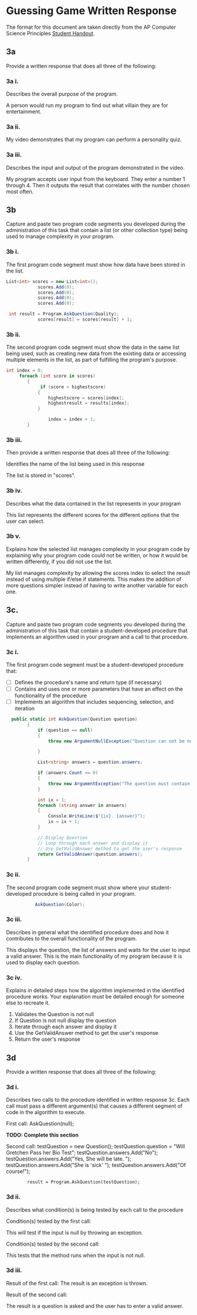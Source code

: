 # Guessing Game Written Response

The format for this document are taken directly from the AP Computer Science
Principles [Student Handout](../support/ap-csp-student-task-directions.pdf).

## 3a

Provide a written response that does all three of the following:

### 3a i.

Describes the overall purpose of the program.

A person would run my program to find out what villain they are for entertainment. 

### 3a ii.



My video demonstrates that my program can perform a personality quiz. 


### 3a iii.

Describes the input and output of the program demonstrated in the video.

My program accepts user input from the keyboard. They enter a number 1 through 4. Then it outputs the result that correlates with the number chosen most often. 

## 3b

Capture and paste two program code segments you developed during the
administration of this task that contain a list (or other collection type) being
used to manage complexity in your program.

### 3b i.

The first program code segment must show how data have been stored in the list.

```csharp
List<int> scores = new List<int>();
            scores.Add(0);
            scores.Add(0);
            scores.Add(0);
            scores.Add(0);

 int result = Program.AskQuestion(Quality);
            scores[result] = scores[result] + 1;           
```

### 3b ii.

The second program code segment must show the data in the same list being used,
such as creating new data from the existing data or accessing multiple elements
in the list, as part of fulfilling the program's purpose.

```csharp
int index = 0;
     foreach (int score in scores)
        {
             if (score > highestscore)
            {
                highestscore = scores[index];
                highestresult = results[index];
            }

                index = index + 1;
        }
``` 

### 3b iii.

Then provide a written response that does all three of the following:

Identifies the name of the list being used in this response

The list is stored in "scores".

### 3b iv.

Describes what the data contained in the list represents in your program

This list represents the different scores for the different options that the user can select. 

### 3b v.

Explains how the selected list manages complexity in your program code by
explaining why your program code could not be written, or how it would be
written differently, if you did not use the list.

My list manages complexity by allowing the scores index to select the result instead of using multiple if/else if statements. This makes the addition of more questions simpler instead of having to write another variable for each one. 

## 3c.

Capture and paste two program code segments you developed during the
administration of this task that contain a student-developed procedure that
implements an algorithm used in your program and a call to that procedure.

### 3c i.

The first program code segment must be a student-developed procedure that:

- [ ] Defines the procedure's name and return type (if necessary)
- [ ] Contains and uses one or more parameters that have an effect on the functionality of the procedure
- [ ] Implements an algorithm that includes sequencing, selection, and iteration

```csharp
  public static int AskQuestion(Question question)
        {
            if (question == null)
            {
                throw new ArgumentNullException("Question can not be null");

            }

            List<string> answers = question.answers;

            if (answers.Count == 0)
            {
                throw new ArgumentException("The question must contain at least 1 option");
            }

            int ix = 1;
            foreach (string answer in answers)
            {
                Console.WriteLine($"{ix}. {answer}");
                ix = ix + 1;
            }

            // Display Question
            // Loop through each answer and display it 
            // Use GetValidAnswer method to get the user's response
            return GetValidAnswer(question.answers);
        }
```

### 3c ii.

The second program code segment must show where your student-developed procedure is being called in your program.

```csharp
           AskQuestion(Color);

```

### 3c iii.

Describes in general what the identified procedure does and how it contributes to the overall functionality of the program.

This displays the question, the list of answers and waits for the user to input a valid answer. This is the main functionality of my program because it is used to display each question. 

### 3c iv.

Explains in detailed steps how the algorithm implemented in the identified procedure works. Your explanation must be detailed enough for someone else to recreate it.

1. Validates the Question is not null
2. If Question is not null display the question
3. Iterate through each answer and display it
4. Use the GetValidAnswer method to get the user's response
5. Return the user's response


## 3d

Provide a written response that does all three of the following:

### 3d i.

Describes two calls to the procedure identified in written response 3c. Each call must pass a different argument(s) that causes a different segment of code in the algorithm to execute.

First call: AskQuestion(null);

**TODO: Complete this section**

Second call:  testQuestion = new Question();
            testQuestion.question = "Will Gretchen Pass her Bio Test";
            testQuestion.answers.Add("No");
            testQuestion.answers.Add("Yes, She will be late. ");
            testQuestion.answers.Add("She is 'sick' ");
            testQuestion.answers.Add("Of course!");


            result = Program.AskQuestion(testQuestion);




### 3d ii.

Describes what condition(s) is being tested by each call to the procedure

Condition(s) tested by the first call:
 
This will test if the input is null by throwing an exception. 

Condition(s) tested by the second call:

This tests that the method runs when the input is not null. 

### 3d iii.

Result of the first call: The result is an exception is thrown. 



Result of the second call:

The result is a question is asked and the user has to enter a valid answer. 